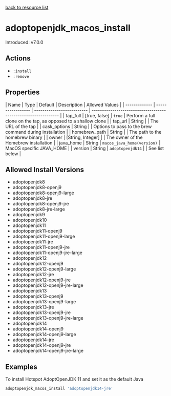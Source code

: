 [back to resource list](https://github.com/sous-chefs/java#resources)

# adoptopenjdk_macos_install

Introduced: v7.0.0

## Actions

- `:install`
- `:remove`

## Properties

| Name          | Type              | Default                    | Description                                                    | Allowed Values |
| ------------- | ----------------- | -------------------------- | -------------------------------------------------------------- |
| tap_full      | [true, false]     | `true`                     | Perform a full clone on the tap, as opposed to a shallow clone |
| tap_url       | String            |                            | The URL of the tap                                             |
| cask_options  | String            |                            | Options to pass to the brew command during installation        |
| homebrew_path | String            |                            | The path to the homebrew binary                                |
| owner         | [String, Integer] |                            | The owner of the Homebrew installation                         |
| java_home     | String            | `macos_java_home(version)` | MacOS specific JAVA_HOME                                       |
| version       | String            | `adoptopenjdk14`           |                                                                | See list below |

## Allowed Install Versions

- adoptopenjdk8
- adoptopenjdk8-openj9
- adoptopenjdk8-openj9-large
- adoptopenjdk8-jre
- adoptopenjdk8-openj9-jre
- adoptopenjdk8-jre-large
- adoptopenjdk9
- adoptopenjdk10
- adoptopenjdk11
- adoptopenjdk11-openj9
- adoptopenjdk11-openj9-large
- adoptopenjdk11-jre
- adoptopenjdk11-openj9-jre
- adoptopenjdk11-openj9-jre-large
- adoptopenjdk12
- adoptopenjdk12-openj9
- adoptopenjdk12-openj9-large
- adoptopenjdk12-jre
- adoptopenjdk12-openj9-jre
- adoptopenjdk12-openj9-jre-large
- adoptopenjdk13
- adoptopenjdk13-openj9
- adoptopenjdk13-openj9-large
- adoptopenjdk13-jre
- adoptopenjdk13-openj9-jre
- adoptopenjdk13-openj9-jre-large
- adoptopenjdk14
- adoptopenjdk14-openj9
- adoptopenjdk14-openj9-large
- adoptopenjdk14-jre
- adoptopenjdk14-openj9-jre
- adoptopenjdk14-openj9-jre-large

## Examples

To install Hotspot AdoptOpenJDK 11 and set it as the default Java

```ruby
adoptopenjdk_macos_install 'adoptopenjdk14-jre'
```
